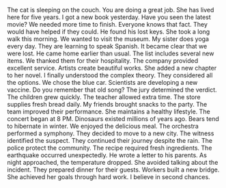 The cat is sleeping on the couch.
You are doing a great job.
She has lived here for five years.
I got a new book yesterday.
Have you seen the latest movie?
We needed more time to finish.
Everyone knows that fact.
They would have helped if they could.
He found his lost keys.
She took a long walk this morning.
We wanted to visit the museum.
My sister does yoga every day.
They are learning to speak Spanish.
It became clear that we were lost.
He came home earlier than usual.
The list includes several new items.
We thanked them for their hospitality.
The company provided excellent service.
Artists create beautiful works.
She added a new chapter to her novel.
I finally understood the complex theory.
They considered all the options.
We chose the blue car.
Scientists are developing a new vaccine.
Do you remember that old song?
The jury determined the verdict.
The children grew quickly.
The teacher allowed extra time.
The store supplies fresh bread daily.
My friends brought snacks to the party.
The team improved their performance.
She maintains a healthy lifestyle.
The concert began at 8 PM.
Dinosaurs existed millions of years ago.
Bears tend to hibernate in winter.
We enjoyed the delicious meal.
The orchestra performed a symphony.
They decided to move to a new city.
The witness identified the suspect.
They continued their journey despite the rain.
The police protect the community.
The recipe required fresh ingredients.
The earthquake occurred unexpectedly.
He wrote a letter to his parents.
As night approached, the temperature dropped.
She avoided talking about the incident.
They prepared dinner for their guests.
Workers built a new bridge.
She achieved her goals through hard work.
I believe in second chances.
